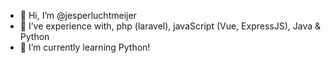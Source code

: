 - 👋 Hi, I’m @jesperluchtmeijer
- 👀 I’ve experience with, php (laravel), javaScript (Vue, ExpressJS), Java & Python
- 🌱 I’m currently learning Python!


